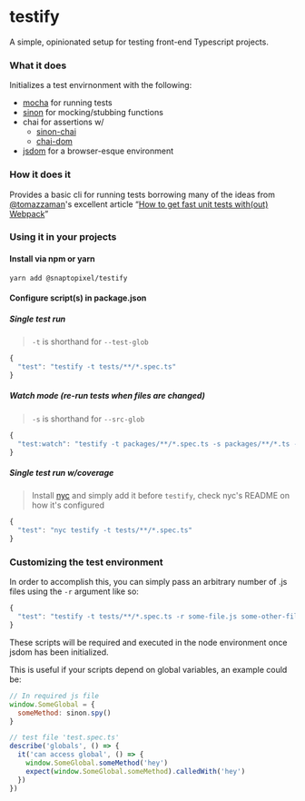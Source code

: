 # testify
A simple, opinionated setup for testing front-end Typescript projects.

### What it does
Initializes a test envirnonment with the following:
- [mocha](https://github.com/mochajs/mocha) for running tests
- [sinon](https://github.com/sinonjs/sinon) for mocking/stubbing functions
- chai for assertions w/
  - [sinon-chai](https://github.com/domenic/sinon-chai)
  - [chai-dom](https://github.com/nathanboktae/chai-dom)
- [jsdom](https://github.com/jsdom/jsdom) for a browser-esque environment

### How it does it
Provides a basic cli for running tests borrowing many of the ideas from [@tomazzaman](https://github.com/tomazzaman)'s excellent article “[How to get fast unit tests with(out) Webpack](https://medium.com/@TomazZaman/how-to-get-fast-unit-tests-with-out-webpack-793c408a076f)”

### Using it in your projects
#### Install via npm or yarn  
```
yarn add @snaptopixel/testify
```

#### Configure script(s) in package.json
##### Single test run  
> `-t` is shorthand for `--test-glob`
```js
{
  "test": "testify -t tests/**/*.spec.ts"
}
```
##### Watch mode (re-run tests when files are changed)
> `-s` is shorthand for `--src-glob`
```js
{
  "test:watch": "testify -t packages/**/*.spec.ts -s packages/**/*.ts -w"
}
```
##### Single test run w/coverage
> Install [nyc](https://github.com/istanbuljs/nyc) and simply add it before `testify`, check nyc's README on how it's configured
```js
{
  "test": "nyc testify -t tests/**/*.spec.ts"
}
```

### Customizing the test environment
In order to accomplish this, you can simply pass an arbitrary number of .js files using the `-r` argument like so:
```js
{
  "test": "testify -t tests/**/*.spec.ts -r some-file.js some-other-file.js"
}
```
These scripts will be required and executed in the node environment once jsdom has been initialized.  

This is useful if your scripts depend on global variables, an example could be:

```js
// In required js file
window.SomeGlobal = {
  someMethod: sinon.spy()
}

// test file 'test.spec.ts'
describe('globals', () => {
  it('can access global', () => {
    window.SomeGlobal.someMethod('hey')
    expect(window.SomeGlobal.someMethod).calledWith('hey')
  })
})
```